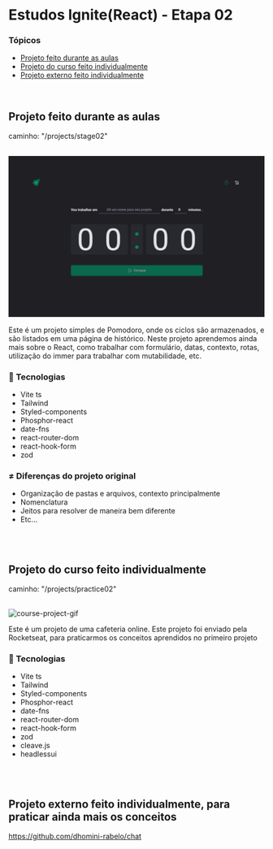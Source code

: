 <h1>Estudos Ignite(React) - Etapa 02</h1>

<h3>Tópicos</h3>

<ul>

<li><a href="#course">Projeto feito durante as aulas</a></li> 
<li><a href="#course-individual">Projeto do curso feito individualmente</a></li> 
<li><a href="#external-project">Projeto externo feito individualmente</a></li> 

</ul>

<br>

<h2 id="course">Projeto feito durante as aulas</h2>
<p>caminho: "/projects/stage02"</p>

<br>
<img src="./readme/pomo.gif" alt="course-project-gif" />

<p>
    Este é um projeto simples de Pomodoro, onde os ciclos são armazenados, e são listados em uma página de histórico. 
    Neste projeto aprendemos ainda mais sobre o React, como trabalhar com formulário, datas, contexto, rotas, utilização do immer para trabalhar 
    com mutabilidade, etc.
</p>

<h3>🚀 Tecnologias</h3>
<ul>
    <li>Vite ts</li>
    <li>Tailwind</li>
    <li>Styled-components</li>
    <li>Phosphor-react</li>
    <li>date-fns</li>
    <li>react-router-dom</li>
    <li>react-hook-form</li>
    <li>zod</li>
</ul>


<h3>≠ Diferenças do projeto original</h3>
<ul>
    <li>Organização de pastas e arquivos, contexto principalmente</li>
    <li>Nomenclatura</li>
    <li>Jeitos para resolver de maneira bem diferente</li>
    <li>Etc...</li>
</ul>

<br>
<br>
<h2 id="course-individual">Projeto do curso feito individualmente</h2>
<p>caminho: "/projects/practice02"</p>

<br>
<img src="./readme/coffee.gif" alt="course-project-gif" />

<p>
    Este é um projeto de uma cafeteria online. Este projeto foi enviado pela Rocketseat, para praticarmos os conceitos
    aprendidos no primeiro projeto
</p>

<h3>🚀 Tecnologias</h3>
<ul>
    <li>Vite ts</li>
    <li>Tailwind</li>
    <li>Styled-components</li>
    <li>Phosphor-react</li>
    <li>date-fns</li>
    <li>react-router-dom</li>
    <li>react-hook-form</li>
    <li>zod</li>
    <li>cleave.js</li>
    <li>headlessui</li>
</ul>

<br>
<br>
<h2 id="external-project">Projeto externo feito individualmente, para praticar ainda mais os conceitos</h2>
<a href="https://github.com/dhomini-rabelo/chat">https://github.com/dhomini-rabelo/chat</a>